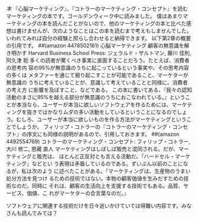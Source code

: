 *本* 『心脳マーケティング』、『コトラーのマーケティング・コンセプト』を読む
マーケティングの本です。ゴールデンウィーク中に読みました。
僕はあまりマーケティングの本を読んだことがないので、他のマーケティングの本と比べた感想は書けませんが、次のようなことはこの本を読むまで考えもしませんでした。いわれてみれば自分の経験と照らし合わせると納得できます。
以下第2章の概要の引用です。
  ##(amazon 4478502161)  心脳マーケティング 顧客の無意識を解き明かす Harvard Business School Press: ジェラルド・ザルトマン, 藤川 佳則, 阿久津 聡
 多くの読者が驚くべき事実に直面することだろう。たとえば、消費者の思考内
 容の95%が無意識のうちに起こっているという事実や、その思考内容の多くは
 メタファーを通じて掘り起こすことが可能であること、マーケターが無意識の
 うちに考えていることが、意識して考えていることと同様に、消費者の考え方
 に影響を及ぼすこと、などである。
この本に書いてある、『我々の認知活動のまさに95%を越える部分が無意識のうちにおこなわれている。』ということが本当なら、ユーザーが本当に欲しいソフトウェアを作るためには、マーケティングを抜きではかなりムダの多い活動をしているということになるのでしょう。むしろ、ユーザーが本当に欲しいものを作る方法がマーケティングということでしょうか。
フィリップ・コトラーの『コトラーのマーケティング・コンセプト』の序文にも同様の説明があるので、引用しておきます。
  ##(amazon 4492554769) コトラーのマーケティング・コンセプト: フィリップ・コトラー, 大川 修二, 恩藏 直人
 マーケティングはしばしば販売と混同される。だが、マーケティングと販売は、
 ほとんど正反対とも言える活動だ。『ハードセル・マーケティング』などとい
 う表現は矛盾しているのである。ずいぶん以前のことになるが，私は次のよう
 に述べたことがある。『マーケティングは、生産物のうまい処分方法を見つけ
 るための技術ではない。本物の顧客価値を生みだすための技術なのだ。同時に
 それは、顧客の生活向上を支援する技術でもある。品質、サービス、価値、こ
 れがマーケターの合言葉なのだ。』

ソフトウェアに関連する技術だけを日々追いかけていては得難い内容です。みなさんも読んでみては？
